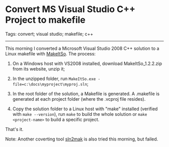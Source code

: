 # Convert MS Visual Studio C++ Project to makefile
Tags: convert; visual studio; makefile; c++

------

This morning I converted a Microsoft Visual Studio 2008 C++ solution to a Linux makefile with [MakeItSo](http://code.google.com/p/make-it-so/). The process:

1. On a Windows host with VS2008 installed, download MakeItSo_1.2.2.zip from its website, unzip it;

1. In the unzipped folder, run `MakeItSo.exe -file=c:\docs\myproject\myproj.sln`;

1. In the root folder of the solution, a Makefile is generated. A <project-name>.makefile is generated at each project folder (where the .vcproj file resides).

1. Copy the solution folder to a Linux host with "make" installed (verified with `make --version`), run `make` to build the whole solution or `make <project-name>` to build a specific project.

That's it.

Note: Another coverting tool [sln2mak](http://www.codeproject.com/Articles/28908/Tool-for-Converting-VC-Project-to-Linux-Makef) is also tried this morning, but failed.

